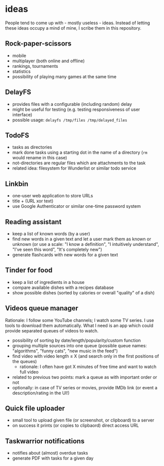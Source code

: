 # ideas

People tend to come up with - mostly useless - ideas. Instead of letting these ideas occupy a mind of mine, I scribe them in this repository.

## Rock-paper-scissors

* mobile
* multiplayer (both online and offline)
* rankings, tournaments
* statistics
* possibility of playing many games at the same time

## DelayFS

* provides files with a configurable (including random) delay
* might be useful for testing (e.g. testing responsiveness of user interface)
* possible usage: `delayfs /tmp/files /tmp/delayed_files`

## TodoFS

* tasks as directories
* mark done tasks using a starting dot in the name of a directory (`rm` would rename in this case)
* not-directories are regular files which are attachments to the task
* related idea: filesystem for Wunderlist or similar todo service

## Linkbin

* one-user web application to store URLs
* title + (URL xor text)
* use Google Authenticator or similar one-time password system

## Reading assistant

* keep a list of known words (by a user)
* find new words in a given text and let a user mark them as known or unknown (or use a scale: "I know a definition", "I intuitively understand", "I've seen this word", "It's completely new")
* generate flashcards with new words for a given text

## Tinder for food

* keep a list of ingredients in a house
* compare available dishes with a recipes database
* show possible dishes (sorted by calories or overall "quality" of a dish)

## Videos queue manager

Rationale: I follow some YouTube channels; I watch some TV series. I use tools to download them automatically. What I need is an app which could provide separated queues of videos to watch.

* possibility of sorting by date/length/popularity/custom function
* grouping multiple sources into one queue (possible queue names: "algorithms", "funny cats", "new music in the feed")
* find video with video length ≤ X (and search only in the first positions of the queues)
    * rationale: I often have got X minutes of free time and want to watch full video
* related to previous two points: mark a queue as with important order or not
* optionally: in case of TV series or movies, provide IMDb link (or event a description/rating in the UI!)

## Quick file uploader

* small tool to upload given file (or screenshot, or clipboard) to a server
* on success it prints (or copies to clipbaord) direct access URL

## Taskwarrior notifications

* notifies about (almost) overdue tasks
* generate PDF with tasks for a given day
